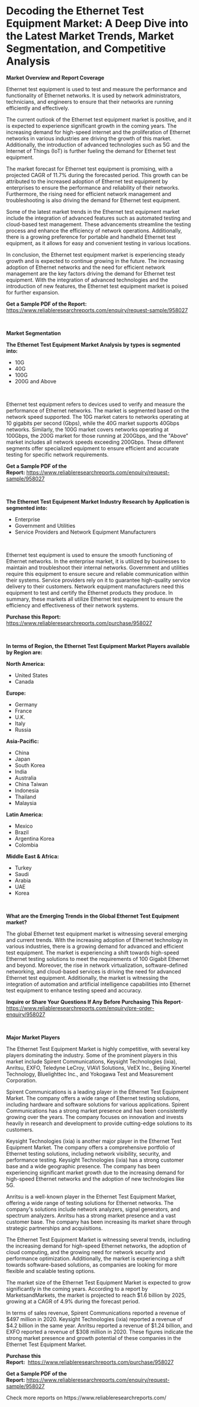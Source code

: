 <p><h1>Decoding the Ethernet Test Equipment Market: A Deep Dive into the Latest Market Trends, Market Segmentation, and Competitive Analysis</h1></p><p><strong>Market Overview and Report Coverage</strong></p>
<p><p>Ethernet test equipment is used to test and measure the performance and functionality of Ethernet networks. It is used by network administrators, technicians, and engineers to ensure that their networks are running efficiently and effectively.</p><p>The current outlook of the Ethernet test equipment market is positive, and it is expected to experience significant growth in the coming years. The increasing demand for high-speed internet and the proliferation of Ethernet networks in various industries are driving the growth of this market. Additionally, the introduction of advanced technologies such as 5G and the Internet of Things (IoT) is further fueling the demand for Ethernet test equipment.</p><p>The market forecast for Ethernet test equipment is promising, with a projected CAGR of 11.7% during the forecasted period. This growth can be attributed to the increased adoption of Ethernet test equipment by enterprises to ensure the performance and reliability of their networks. Furthermore, the rising need for efficient network management and troubleshooting is also driving the demand for Ethernet test equipment.</p><p>Some of the latest market trends in the Ethernet test equipment market include the integration of advanced features such as automated testing and cloud-based test management. These advancements streamline the testing process and enhance the efficiency of network operations. Additionally, there is a growing preference for portable and handheld Ethernet test equipment, as it allows for easy and convenient testing in various locations.</p><p>In conclusion, the Ethernet test equipment market is experiencing steady growth and is expected to continue growing in the future. The increasing adoption of Ethernet networks and the need for efficient network management are the key factors driving the demand for Ethernet test equipment. With the integration of advanced technologies and the introduction of new features, the Ethernet test equipment market is poised for further expansion.</p></p>
<p><strong>Get a Sample PDF of the Report:</strong> <a href="https://www.reliableresearchreports.com/enquiry/request-sample/958027">https://www.reliableresearchreports.com/enquiry/request-sample/958027</a></p>
<p>&nbsp;</p>
<p><strong>Market Segmentation</strong></p>
<p><strong>The Ethernet Test Equipment Market Analysis by types is segmented into:</strong></p>
<p><ul><li>10G</li><li>40G</li><li>100G</li><li>200G and Above</li></ul></p>
<p>&nbsp;</p>
<p><p>Ethernet test equipment refers to devices used to verify and measure the performance of Ethernet networks. The market is segmented based on the network speed supported. The 10G market caters to networks operating at 10 gigabits per second (Gbps), while the 40G market supports 40Gbps networks. Similarly, the 100G market covers networks operating at 100Gbps, the 200G market for those running at 200Gbps, and the "Above" market includes all network speeds exceeding 200Gbps. These different segments offer specialized equipment to ensure efficient and accurate testing for specific network requirements.</p></p>
<p><strong>Get a Sample PDF of the Report:</strong>&nbsp;<a href="https://www.reliableresearchreports.com/enquiry/request-sample/958027">https://www.reliableresearchreports.com/enquiry/request-sample/958027</a></p>
<p>&nbsp;</p>
<p><strong>The Ethernet Test Equipment Market Industry Research by Application is segmented into:</strong></p>
<p><ul><li>Enterprise</li><li>Government and Utilities</li><li>Service Providers and Network Equipment Manufacturers</li></ul></p>
<p>&nbsp;</p>
<p><p>Ethernet test equipment is used to ensure the smooth functioning of Ethernet networks. In the enterprise market, it is utilized by businesses to maintain and troubleshoot their internal networks. Government and utilities require this equipment to ensure secure and reliable communication within their systems. Service providers rely on it to guarantee high-quality service delivery to their customers. Network equipment manufacturers need this equipment to test and certify the Ethernet products they produce. In summary, these markets all utilize Ethernet test equipment to ensure the efficiency and effectiveness of their network systems.</p></p>
<p><strong>Purchase this Report:</strong>&nbsp; <a href="https://www.reliableresearchreports.com/purchase/958027">https://www.reliableresearchreports.com/purchase/958027</a></p>
<p>&nbsp;</p>
<p><strong>In terms of Region, the Ethernet Test Equipment Market Players available by Region are:</strong></p>
<p>
    <p> <strong> North America: </strong>
        <ul>
            <li>United States</li>
            <li>Canada</li>
        </ul>
        </p> 
    <p> <strong> Europe: </strong>
        <ul>
            <li>Germany</li>
            <li>France</li>
            <li>U.K.</li>
            <li>Italy</li>
            <li>Russia</li>
        </ul>
        </p> 
    <p> <strong> Asia-Pacific: </strong>
        <ul>
            <li>China</li>
            <li>Japan</li>
            <li>South Korea</li>
            <li>India</li>
            <li>Australia</li>
            <li>China Taiwan</li>
            <li>Indonesia</li>
            <li>Thailand</li>
            <li>Malaysia</li>
        </ul>
        </p> 
    <p> <strong> Latin America: </strong>
        <ul>
            <li>Mexico</li>
            <li>Brazil</li>
            <li>Argentina Korea</li>
            <li>Colombia</li>
        </ul>
        </p> 
    <p> <strong> Middle East & Africa: </strong>
        <ul>
            <li>Turkey</li>
            <li>Saudi</li>
            <li>Arabia</li>
            <li>UAE</li>
            <li>Korea</li>
        </ul>
    </p>
    </p>
<p>&nbsp;</p>
<p><strong>What are the Emerging Trends in the Global Ethernet Test Equipment market?</strong></p>
<p><p>The global Ethernet test equipment market is witnessing several emerging and current trends. With the increasing adoption of Ethernet technology in various industries, there is a growing demand for advanced and efficient test equipment. The market is experiencing a shift towards high-speed Ethernet testing solutions to meet the requirements of 100 Gigabit Ethernet and beyond. Moreover, the rise in network virtualization, software-defined networking, and cloud-based services is driving the need for advanced Ethernet test equipment. Additionally, the market is witnessing the integration of automation and artificial intelligence capabilities into Ethernet test equipment to enhance testing speed and accuracy.</p></p>
<p><strong>Inquire or Share Your Questions If Any Before Purchasing This Report</strong>- <a href="https://www.reliableresearchreports.com/enquiry/pre-order-enquiry/958027">https://www.reliableresearchreports.com/enquiry/pre-order-enquiry/958027</a></p>
<p>&nbsp;</p>
<p><strong>Major Market Players</strong></p>
<p><p>The Ethernet Test Equipment Market is highly competitive, with several key players dominating the industry. Some of the prominent players in this market include Spirent Communications, Keysight Technologies (ixia), Anritsu, EXFO, Teledyne LeCroy, VIAVI Solutions, VeEX Inc., Beijing Xinertel Technology, Bluelighttec Inc., and Yokogawa Test and Measurement Corporation. </p><p>Spirent Communications is a leading player in the Ethernet Test Equipment Market. The company offers a wide range of Ethernet testing solutions, including hardware and software solutions for various applications. Spirent Communications has a strong market presence and has been consistently growing over the years. The company focuses on innovation and invests heavily in research and development to provide cutting-edge solutions to its customers.</p><p>Keysight Technologies (ixia) is another major player in the Ethernet Test Equipment Market. The company offers a comprehensive portfolio of Ethernet testing solutions, including network visibility, security, and performance testing. Keysight Technologies (ixia) has a strong customer base and a wide geographic presence. The company has been experiencing significant market growth due to the increasing demand for high-speed Ethernet networks and the adoption of new technologies like 5G.</p><p>Anritsu is a well-known player in the Ethernet Test Equipment Market, offering a wide range of testing solutions for Ethernet networks. The company's solutions include network analyzers, signal generators, and spectrum analyzers. Anritsu has a strong market presence and a vast customer base. The company has been increasing its market share through strategic partnerships and acquisitions.</p><p>The Ethernet Test Equipment Market is witnessing several trends, including the increasing demand for high-speed Ethernet networks, the adoption of cloud computing, and the growing need for network security and performance optimization. Additionally, the market is experiencing a shift towards software-based solutions, as companies are looking for more flexible and scalable testing options.</p><p>The market size of the Ethernet Test Equipment Market is expected to grow significantly in the coming years. According to a report by MarketsandMarkets, the market is projected to reach $1.6 billion by 2025, growing at a CAGR of 4.9% during the forecast period.</p><p>In terms of sales revenue, Spirent Communications reported a revenue of $497 million in 2020. Keysight Technologies (ixia) reported a revenue of $4.2 billion in the same year. Anritsu reported a revenue of $1.24 billion, and EXFO reported a revenue of $308 million in 2020. These figures indicate the strong market presence and growth potential of these companies in the Ethernet Test Equipment Market.</p></p>
<p><strong>Purchase this Report:</strong>&nbsp;&nbsp;<a href="https://www.reliableresearchreports.com/purchase/958027">https://www.reliableresearchreports.com/purchase/958027</a></p>
<p></p>
<p><strong>Get a Sample PDF of the Report:</strong>&nbsp;<a href="https://www.reliableresearchreports.com/enquiry/request-sample/958027">https://www.reliableresearchreports.com/enquiry/request-sample/958027</a></p>
<p>Check more reports on https://www.reliableresearchreports.com/</p>